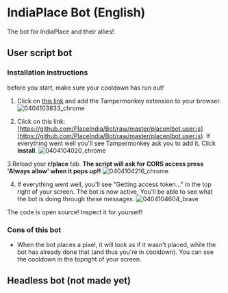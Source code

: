 

# IndiaPlace Bot (English)

The bot for IndiaPlace and their allies!.

## User script bot

### Installation instructions

before you start, make sure your cooldown has run out!

1. Click on [this link](https://github.com/PlaceIndia/Bot/raw/master/placenlbot.user.js) and add the Tampermonkey extension to your browser.
![0404103833_chrome](https://user-images.githubusercontent.com/67459484/161477698-9378858a-999e-4943-bd71-30f69b9d0823.jpg)

2. Click on this link: [https://github.com/PlaceIndia/Bot/raw/master/placenlbot.user.js](https://github.com/PlaceIndia/Bot/raw/master/placenlbot.user.js). If everything went well you'll see Tampermonkey ask you to add it. Click **Install**.
![0404104020_chrome](https://user-images.githubusercontent.com/67459484/161477881-b9092fe3-046d-4a09-8440-e740156a4f96.jpg)

3.Reload your **r/place** tab. 
**The script will ask for CORS access press 'Always allow' when it pops up!!**
![0404104216_chrome](https://user-images.githubusercontent.com/67459484/161478047-8ebcf10b-e3bc-4510-8eeb-02d704464781.jpg)

4) If everything went well, you'll see "Getting access token..." in the top right of your screen. The bot is now active, You'll be able to see what the bot is doing through these messages.
![0404104604_brave](https://user-images.githubusercontent.com/67459484/161478424-96ddd467-1886-45a3-befb-89b38126bc1b.jpg)



The code is open source! Inspect it for yourself!

### Cons of this bot

- When the bot places a pixel, it will look as if it wasn't placed, while the bot has already done that (and thus you're in cooldown). You can see the cooldown in the topright of your screen.

## Headless bot (not made yet)

